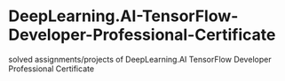 # DeepLearning.AI-TensorFlow-Developer-Professional-Certificate
solved assignments/projects of DeepLearning.AI TensorFlow Developer Professional Certificate
